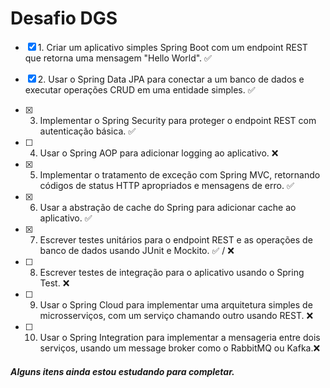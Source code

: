 # Desafio DGS

- [x] 1. Criar um aplicativo simples Spring Boot com um endpoint REST que retorna uma mensagem "Hello World". ✅

- [x] 2. Usar o Spring Data JPA para conectar a um banco de dados e executar operações CRUD em uma entidade simples. ✅

- [x] 3. Implementar o Spring Security para proteger o endpoint REST com autenticação básica. ✅

- [ ] 4. Usar o Spring AOP para adicionar logging ao aplicativo. ❌

- [x] 5. Implementar o tratamento de exceção com Spring MVC, retornando códigos de status HTTP apropriados e mensagens de erro. ✅

- [x] 6. Usar a abstração de cache do Spring para adicionar cache ao aplicativo. ✅

- [x] 7. Escrever testes unitários para o endpoint REST e as operações de banco de dados usando JUnit e Mockito. ✅ / ❌

- [ ] 8. Escrever testes de integração para o aplicativo usando o Spring Test. ❌

- [ ] 9. Usar o Spring Cloud para implementar uma arquitetura simples de microsserviços, com um serviço chamando outro usando REST. ❌

- [ ] 10. Usar o Spring Integration para implementar a mensageria entre dois serviços, usando um message broker como o RabbitMQ ou Kafka.❌


##### Alguns itens ainda estou estudando para completar.
